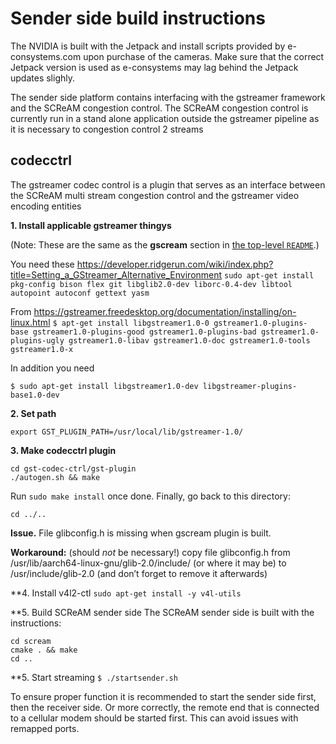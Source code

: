 # Sender side build instructions

The NVIDIA is built with the Jetpack and install scripts provided by e-consystems.com upon purchase of the cameras. Make sure that the correct Jetpack version is used as e-consystems may lag behind the Jetpack updates slighly.

The sender side platform contains interfacing with the gstreamer framework
and the SCReAM congestion control. The SCReAM congestion control is currently
run in a stand alone application outside the gstreamer pipeline as it is necessary
to congestion control 2 streams

## codecctrl
The gstreamer codec control is a plugin that serves as an interface between the SCReAM multi
stream congestion control and the gstreamer video encoding entities

**1. Install applicable gstreamer thingys**

(Note: These are the same as the **gscream** section in [the top-level `README`](./../../README).)

You need these
https://developer.ridgerun.com/wiki/index.php?title=Setting_a_GStreamer_Alternative_Environment
`sudo apt-get install pkg-config bison flex git libglib2.0-dev liborc-0.4-dev libtool autopoint autoconf gettext yasm`

From https://gstreamer.freedesktop.org/documentation/installing/on-linux.html
`$ apt-get install libgstreamer1.0-0 gstreamer1.0-plugins-base gstreamer1.0-plugins-good gstreamer1.0-plugins-bad gstreamer1.0-plugins-ugly gstreamer1.0-libav gstreamer1.0-doc gstreamer1.0-tools gstreamer1.0-x`

In addition you need

`$ sudo apt-get install libgstreamer1.0-dev libgstreamer-plugins-base1.0-dev`

**2. Set path**

`export GST_PLUGIN_PATH=/usr/local/lib/gstreamer-1.0/`

**3. Make codecctrl plugin**

    cd gst-codec-ctrl/gst-plugin
    ./autogen.sh && make

Run `sudo make install` once done. Finally, go back to this directory:

    cd ../..

**Issue.** File glibconfig.h is missing when gscream plugin is built.

**Workaround:** (should _not_ be necessary!) copy file glibconfig.h from
/usr/lib/aarch64-linux-gnu/glib-2.0/include/ (or where it may be)
to
/usr/include/glib-2.0 (and don’t forget to remove it afterwards)

**4. Install v4l2-ctl
`sudo apt-get install -y v4l-utils`

**5. Build SCReAM sender side
The SCReAM sender side is built with the instructions:

    cd scream
    cmake . && make
    cd ..

**5. Start streaming
`$ ./startsender.sh`

To ensure proper function it is recommended to start the sender side first, then the receiver side. Or more correctly, the remote end that is connected to a cellular modem should be started first. This can avoid issues with remapped ports.
